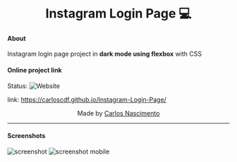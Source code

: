 <h1 align="center"> Instagram Login Page 💻</h1>


#### About

Instagram login page project in __dark mode using flexbox__ with CSS 



#### Online project link

Status: ![Website](https://img.shields.io/website?down_message=offline&label=site&up_message=online&url=http%3A%2F%2Fcarloscdf.github.io/Instagram-Login-Page/) 

link: https://carloscdf.github.io/Instagram-Login-Page/  





<p align="center">Made by <a href="https://github.com/carloscdf">Carlos Nascimento</a></p>



---

#### Screenshots



<img src="https://raw.githubusercontent.com/carloscdf/Instagram-login/master/img/screenshot.png" alt="screenshot">




<img src="https://raw.githubusercontent.com/carloscdf/Instagram-login/master/img/screenshot_mobile.png" alt="screenshot mobile">
